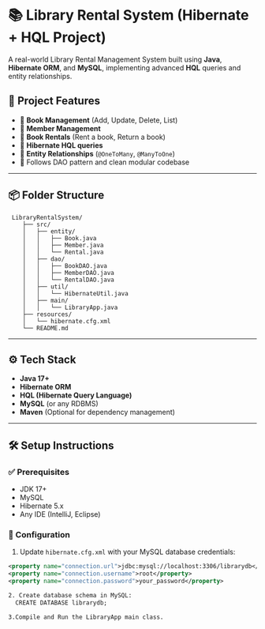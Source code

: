 # 📚 Library Rental System (Hibernate + HQL Project)

A real-world Library Rental Management System built using **Java**, **Hibernate ORM**, and **MySQL**, implementing advanced **HQL** queries and entity relationships.

## 🚀 Project Features

- 📘 **Book Management** (Add, Update, Delete, List)
- 👤 **Member Management**
- 🔄 **Book Rentals** (Rent a book, Return a book)
- 🧠 **Hibernate HQL queries**
- 🔗 **Entity Relationships** (`@OneToMany`, `@ManyToOne`)
- 📁 Follows DAO pattern and clean modular codebase

---

## 📦 Folder Structure
```
 LibraryRentalSystem/
    ├── src/
    │   ├── entity/
    │   │   ├── Book.java
    │   │   ├── Member.java
    │   │   └── Rental.java
    │   ├── dao/
    │   │   ├── BookDAO.java
    │   │   ├── MemberDAO.java
    │   │   └── RentalDAO.java
    │   ├── util/
    │   │   └── HibernateUtil.java
    │   ├── main/
    │   │   └── LibraryApp.java
    ├── resources/
    │   └── hibernate.cfg.xml
    └── README.md
 ```


---

## ⚙️ Tech Stack

- **Java 17+**
- **Hibernate ORM**
- **HQL (Hibernate Query Language)**
- **MySQL** (or any RDBMS)
- **Maven** (Optional for dependency management)

---

## 🛠 Setup Instructions

### ✅ Prerequisites
- JDK 17+
- MySQL
- Hibernate 5.x
- Any IDE (IntelliJ, Eclipse)

### 🔧 Configuration

1. Update `hibernate.cfg.xml` with your MySQL database credentials:
```xml
<property name="connection.url">jdbc:mysql://localhost:3306/librarydb</property>
<property name="connection.username">root</property>
<property name="connection.password">your_password</property>

2. Create database schema in MySQL:
  CREATE DATABASE librarydb;

3.Compile and Run the LibraryApp main class.




